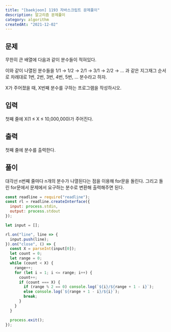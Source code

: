 ```yaml
---
title: "[baekjoon] 1193 자바스크립트 문제풀이"
description: 알고리즘 문제풀이
category: algorithm
createdAt: "2021-12-02"
---
```


## 문제

무한히 큰 배열에 다음과 같이 분수들이 적혀있다.

이와 같이 나열된 분수들을 1/1 → 1/2 → 2/1 → 3/1 → 2/2 → … 과 같은 지그재그 순서로 차례대로 1번, 2번, 3번, 4번, 5번, … 분수라고 하자.

X가 주어졌을 때, X번째 분수를 구하는 프로그램을 작성하시오.

## 입력

첫째 줄에 X(1 ≤ X ≤ 10,000,000)가 주어진다.

## 출력

첫째 줄에 분수를 출력한다.

## 풀이

대각선 n번째 줄마다 n개의 분수가 나열된다는 점을 이용해 for문을 돌린다. 그리고 돌린 for문에서 문제에서 요구하는 분수로 변환해 출력해주면 된다.

```jsx
const readline = require("readline");
const rl = readline.createInterface({
  input: process.stdin,
  output: process.stdout
});

let input = [];

rl.on("line", line => {
  input.push(line);
}).on("close", () => {
  const X = parseInt(input[0]);
  let count = 0;
  let range = 0;
  while (count < X) {
    range++;
    for (let i = 1; i <= range; i++) {
      count++;
      if (count === X) {
        if (range % 2 == 0) console.log(`${i}/${range + 1 - i}`);
        else console.log(`${range + 1 - i}/${i}`);
        break;
      }
    }
  }

  process.exit();
});
```
